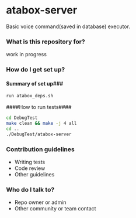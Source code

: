 # atabox-server #

Basic voice command(saved in database) executor.

### What is this repository for? ###

work in progress
### How do I get set up? ###


#### Summary of set up###
```bash
run atabox_deps.sh
```

####How to run tests####
```bash
cd DebugTest
make clean && make -j 4 all
cd ..
./DebugTest/atabox-server
```

### Contribution guidelines ###

* Writing tests
* Code review
* Other guidelines

### Who do I talk to? ###

* Repo owner or admin
* Other community or team contact
